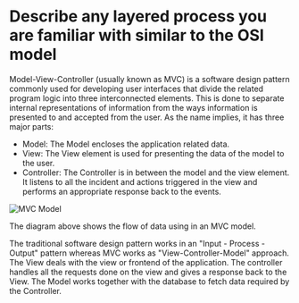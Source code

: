 # Describe any layered process you are familiar with similar to the OSI model 
Model-View-Controller (usually known as MVC) is a software design pattern commonly used for developing user interfaces that divide the related program logic into three interconnected elements. This is done to separate internal representations of information from the ways information is presented to and accepted from the user. As the name implies,  it has three major parts:
- Model: The Model encloses the application related data.
- View: The View element is used for presenting the data of the model to the user.
- Controller: The Controller is in between the model and the view element. It listens to all the incident and actions triggered in the view and performs an appropriate response back to the events.

![MVC Model](https://www.w3schools.in/wp-content/uploads/2019/03/MVC-Architecture.png?ezimgfmt=rs:511x294/rscb6/ng:webp/ngcb6)

 The diagram above shows the flow of data using in an MVC model.
 
 The traditional software design pattern works in an "Input - Process - Output" pattern whereas MVC works as "View-Controller-Model" approach. The View deals with the view or frontend of the application. The controller handles all the requests done on the view and gives a response back to the View. The Model works together with the database to fetch data required by the Controller.

 